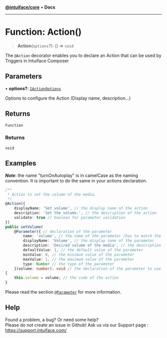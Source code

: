 [**@intuiface/core**](../README.md) • **Docs**

***

# Function: Action()

> **Action**(`options`?): () => `void`

The `@Action` decorator enables you to declare an Action that can be used by Triggers in Intuiface Composer

## Parameters

• **options?**: [`IActionOptions`](../interfaces/IActionOptions.md)

Options to configure the Action (Display name, description...)

## Returns

`Function`

### Returns

`void`

## Examples

_**Note**_: the name "turnOnAutoplay" is in camelCase as the naming convention. It is important to do the same in your actions declaration.

```ts
/**
 * Action to set the volume of the media.
 */
@Action({
    displayName: 'Set volume', // the display name of the action
    description: 'Set the volume.', // the description of the action
    validate: true // boolean for parameter validation
})
public setVolume(
    @Parameter({ // declaration of the parameter
        name: 'volume', // the name of the parameter (has to match the parameter)
        displayName: 'Volume', // the display name of the parameter
        description: 'Desired volume of the media', // the description of the parameter
        defaultValue: 1, // the default value of the parameter
        minValue: 0, // the minimum value of the parameter
        maxValue: 1, // the maximum value of the parameter
        type: Number // the type of the parameter
    })volume: number): void // the declaration of the parameter to use (same name)
{
    this.volume = volume; // the code of the action
}
```

Please read the section [`@Parameter`](Parameter.md)  for more information.


## Help
Found a problem, a bug? Or need some help?  
Please do not create an issue in Github! Ask us via our Support page : https://support.intuiface.com/